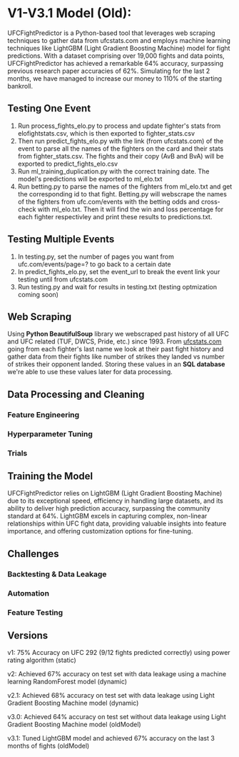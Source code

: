 # V1-V3.1 Model (Old):

UFCFightPredictor is a Python-based tool that leverages web scraping techniques to gather data from ufcstats.com and employs machine learning techniques like LightGBM (Light Gradient Boosting Machine) model for fight predictions. With a dataset comprising over 19,000 fights and data points, UFCFightPredictor has achieved a remarkable 64% accuracy, surpassing previous research paper accuracies of 62%. Simulating for the last 2 months, we have managed to increase our money to 110% of the starting bankroll.

## Testing One Event

1. Run process_fights_elo.py to process and update fighter's stats from elofightstats.csv, which is then exported to fighter_stats.csv
2. Then run predict_fights_elo.py with the link (from ufcstats.com) of the event to parse all the names of the fighters on the card and their stats from fighter_stats.csv. The fights and their copy (AvB and BvA) will be exported to predict_fights_elo.csv
3. Run ml_training_duplication.py with the correct training date. The model's predictions will be exported to ml_elo.txt
4. Run betting.py to parse the names of the fighters from ml_elo.txt and get the corresponding id to that fight. Betting.py will webscrape the names of the fighters from ufc.com/events with the betting odds and cross-check with ml_elo.txt. Then it will find the win and loss percentage for each fighter respectivley and print these results to predictions.txt.

## Testing Multiple Events

1. In testing.py, set the number of pages you want from ufc.com/events/page=? to go back to a certain date
2. In predict_fights_elo.py, set the event_url to break the event link your testing until from ufcstats.com
3. Run testing.py and wait for results in testing.txt (testing optmization coming soon)

## Web Scraping

Using **Python BeautifulSoup** library we webscraped past history of all UFC and UFC related (TUF, DWCS, Pride, etc.) since 1993. From [ufcstats.com](ufcstats.com) going from each fighter's last name we look at their past fight history and gather data from their fights like number of strikes they landed vs number of strikes their opponent landed. Storing these values in an **SQL database** we're able to use these values later for data processing.

## Data Processing and Cleaning

### Feature Engineering

### Hyperparameter Tuning

### Trials

## Training the Model

UFCFightPredictor relies on LightGBM (Light Gradient Boosting Machine) due to its exceptional speed, efficiency in handling large datasets, and its ability to deliver high prediction accuracy, surpassing the community standard at 64%. LightGBM excels in capturing complex, non-linear relationships within UFC fight data, providing valuable insights into feature importance, and offering customization options for fine-tuning.

## Challenges

### Backtesting & Data Leakage

### Automation

### Feature Testing

## Versions

v1:
75% Accuracy on UFC 292 (9/12 fights predicted correctly) using power rating algorithm (static)

v2:
Achieved 67% accuracy on test set with data leakage using a machine learning RandomForest model (dynamic)

v2.1:
Achieved 68% accuracy on test set with data leakage using Light Gradient Boosting Machine model (dynamic)

v3.0:
Achieved 64% accuracy on test set without data leakage using Light Gradient Boosting Machine model (oldModel)

v3.1:
Tuned LightGBM model and achieved 67% accuracy on the last 3 months of fights (oldModel)

